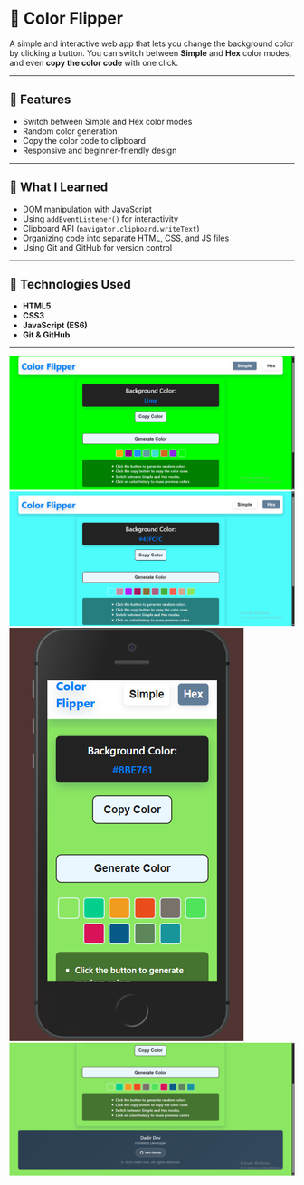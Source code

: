 # 🎨 Color Flipper

A simple and interactive web app that lets you change the background color by clicking a button. You can switch between **Simple** and **Hex** color modes, and even **copy the color code** with one click.

---

## 🚀 Features

- Switch between Simple and Hex color modes
- Random color generation
- Copy the color code to clipboard
- Responsive and beginner-friendly design

---

## 🧠 What I Learned

- DOM manipulation with JavaScript
- Using `addEventListener()` for interactivity
- Clipboard API (`navigator.clipboard.writeText`)
- Organizing code into separate HTML, CSS, and JS files
- Using Git and GitHub for version control

---

## 🧩 Technologies Used

- **HTML5**
- **CSS3**
- **JavaScript (ES6)**
- **Git & GitHub**

---

![Color Flipper Screenshot](/Screenshots/Screenshot%202025-10-12%20170235.png)
![Color Flipper Screenshot](/Screenshots/Screenshot%202025-10-12%20171019.png)
![Color Flipper Screenshot](/Screenshots/Screenshot%202025-10-12%20170602.png)
![Color Flipper Screenshot](/Screenshots/Screenshot%202025-10-12%20170643.png)
